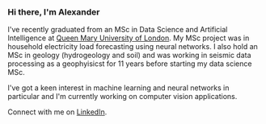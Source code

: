 ### Hi there, I'm Alexander

I've recently graduated from an MSc in Data Science and Artificial Intelligence at [Queen Mary University of London](https://www.qmul.ac.uk).
My MSc project was in household electricity load forecasting using neural networks.
I also hold an MSc in geology (hydrogeology and soil) and was working in seismic data processing as a geophyisicst for 11 years before starting my data science MSc.

I've got a keen interest in machine learning and neural networks in particular and I'm currently working on computer vision applications.

Connect with me on [LinkedIn](https://www.linkedin.com/in/alexandercoudijzer/).
